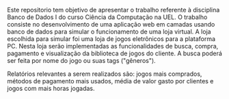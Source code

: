 Este repositorio tem objetivo de apresentar o trabalho referente à disciplina Banco de Dados I do curso Ciência da Computação na UEL.
O trabalho consiste no desenvolvimento de uma aplicação web em camadas usando banco de dados para simular o funcionamento de uma loja virtual.
A loja escolhida para simular foi uma loja de jogos eletrônicos para a plataforma PC.
Nesta loja serão implementadas as funcionalidades de busca, compra, pagamento e visualização da biblioteca de jogos do cliente.
A busca poderá ser feita por nome do jogo ou suas tags ("gêneros").

Relatórios relevantes a serem realizados são: jogos mais comprados, métodos de pagamento mais usados, média de valor gasto por clientes e jogos com mais horas jogadas.
